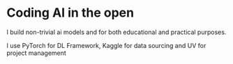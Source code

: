 # Coding AI in the open

I build non-trivial ai models and for both educational and practical purposes.

I use PyTorch for DL Framework, Kaggle for data sourcing and UV for project management
 